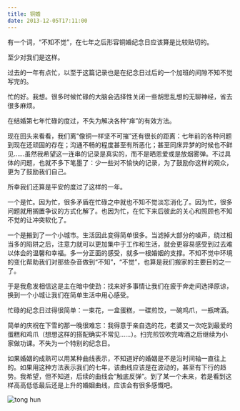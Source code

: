 ```yaml
---
title: 铜婚
date: 2013-12-05T17:11:00
---
```


有一个词，“不知不觉”，在七年之后形容铜婚纪念日应该算是比较贴切的。

至少对我们是这样。

<!--more-->

过去的一年有点忙，以至于这篇记录也是在纪念日过后的一个加班的间隙不知不觉写完的。

忙的好。我想。很多时候忙碌的大脑会选择性关闭一些胡思乱想的无聊神经，省去很多麻烦。

在结婚第七年忙碌的度过，不失为解决各种“痒”的有效方法。

现在回头来看看，我们离“像铜一样坚不可摧”还有很长的距离：七年前的各种问题到现在还顽固的存在；沟通不畅的程度甚至有所恶化；甚至同床异梦的时候也不鲜见……虽然我希望这一连串的记录是真实的，而不是晒恩爱或是放烟雾弹。不过具体的问题，也就不多下笔墨了：少一些对不愉快的记录，为了鼓励你这样的观众，更为了鼓励我们自己。

所幸我们还算是平安的度过了这样的一年。

一个是忙。因为忙，很多矛盾在忙碌之中就也不知不觉淡忘消化了。因为忙，很多问题就用搁置争议的方式化解了。也因为忙，在忙下来后彼此的关心和照顾也不知不觉的让冲突软化了。

一个是搬到了一个小城市。生活因此变得简单很多。当滤掉大部分的噪声，绕过相当多的陷阱之后，注意力就可以更加集中于工作和生活，就会更容易感受到过去难以体会的温馨和幸福。多一分正面的感受，就多一根婚姻的支撑。不知不觉中环境的变化帮助我们对那些杂音做到“不知”，“不觉”，也算是我们搬家的主要目的之一了。

于是我愈发相信这是主在暗中使劲：找来好多事情让我们在疲于奔走间选择原谅，换到一个小城让我们在简单生活中用心感受。

忙碌的纪念日过得很简单：一束花，一盒蛋糕，一碟煎饺，一碗鸡爪，一瓶啤酒。

简单的庆祝在下雪的那一晚很难忘：我得意于亲自选的花，老婆又一次吃到最爱的蛋糕和鸡爪（想想这样的搭配确实不常见……）。扫完煎饺吹完啤酒之后继续为小家做功课。不失为一个特别的纪念日。

如果婚姻的成熟可以用某种曲线表示，不知道好的婚姻是不是沿时间轴一直往上的。如果用这种方法表示我们的七年，该曲线应该是在波动的，甚至有下行的趋势。我希望，但不知道，后续的曲线会“触底反弹”。到了某一个未来，若是看到这样高高低低最后还是上升的婚姻曲线，应该会有很多感慨吧。

![tong hun](/galleries/2013.anniversary.jpg)
